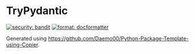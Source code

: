 # TryPydantic

[![security: bandit](https://img.shields.io/badge/security-bandit-yellow.svg)](https://github.com/PyCQA/bandit)
[![format: docformatter](https://img.shields.io/badge/%20formatter-docformatter-fedcba.svg)](https://github.com/PyCQA/docformatter)

Generated using https://github.com/Daemo00/Python-Package-Template-using-Copier.
